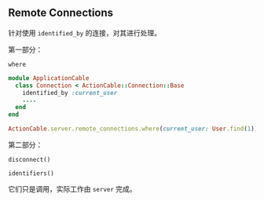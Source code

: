 ## Remote Connections

针对使用 `identified_by` 的连接，对其进行处理。

第一部分：

```
where
```

```ruby
module ApplicationCable
  class Connection < ActionCable::Connection::Base
    identified_by :current_user
    ....
  end
end

ActionCable.server.remote_connections.where(current_user: User.find(1)).disconnect
```

第二部分：

```
disconnect()
```

```
identifiers()
```

它们只是调用，实际工作由 `server` 完成。